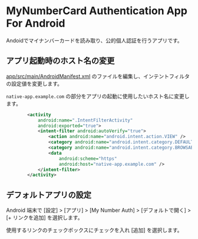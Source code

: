# MyNumberCard Authentication App For Android

Andoidでマイナンバーカードを読み取り、公的個人認証を行うアプリです。

## アプリ起動時のホスト名の変更

[app/src/main/AndroidManifest.xml](app/src/main/AndroidManifest.xml) のファイルを編集し、インテントフィルタの設定値を変更します。

`native-app.example.com` の部分をアプリの起動に使用したいホスト名に変更します。

```xml
        <activity
            android:name=".IntentFilterActivity"
            android:exported="true">
            <intent-filter android:autoVerify="true">
                <action android:name="android.intent.action.VIEW" />
                <category android:name="android.intent.category.DEFAULT" />
                <category android:name="android.intent.category.BROWSABLE" />
                <data
                    android:scheme="https"
                    android:host="native-app.example.com" />
            </intent-filter>
        </activity>

```
## デフォルトアプリの設定

Android 端末で [設定] > [アプリ] > [My Number Auth] > [デフォルトで開く] > [+ リンクを追加] を選択します。

使用するリンクのチェックボックスにチェックを入れ [追加] を選択します。
